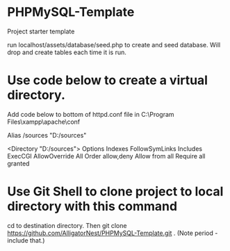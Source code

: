 # PHPMySQL-Template
Project starter template

run localhost/assets/database/seed.php
to create and seed database. Will drop and create tables each time it is run.

# Use code below to create a virtual directory.
Add code below to bottom of httpd.conf file in C:\Program Files\xampp\apache\conf

Alias /sources "D:/sources"

<Directory "D:/sources">
	Options Indexes FollowSymLinks Includes ExecCGI
	AllowOverride All
	Order allow,deny
	Allow from all
	Require all granted
</Directory>


# Use Git Shell to clone project to local directory with this command
cd to destination directory. Then
git clone https://github.com/AlligatorNest/PHPMySQL-Template.git .
(Note period - include that.)


